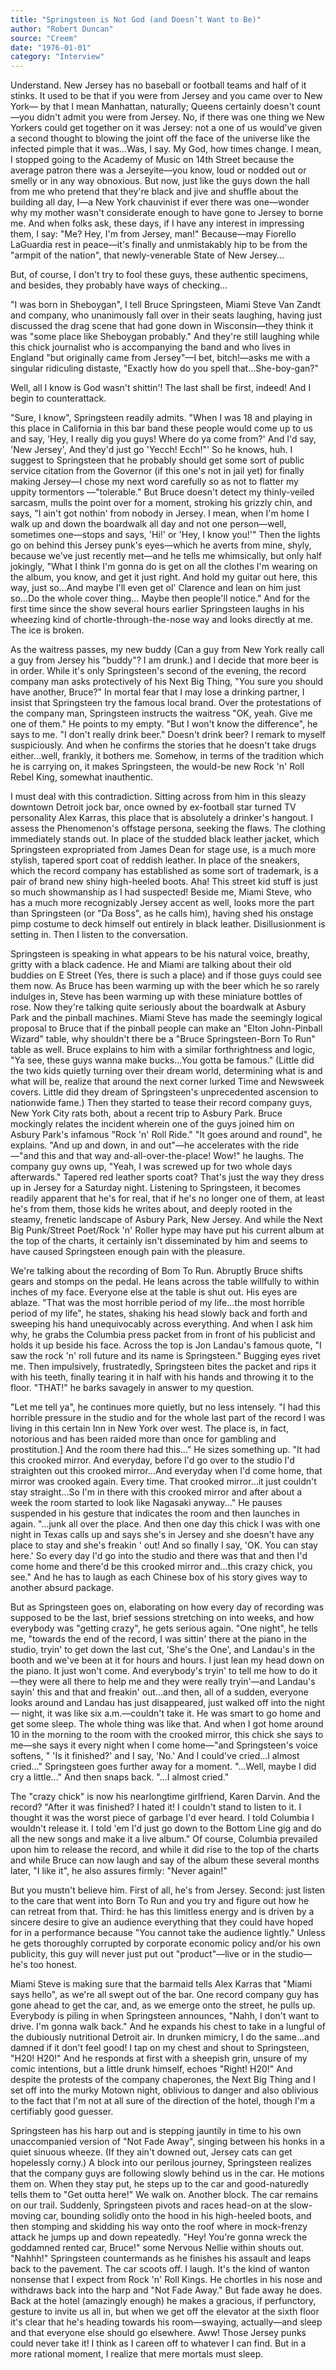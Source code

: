 ```yaml
---
title: "Springsteen is Not God (and Doesn’t Want to Be)"
author: "Robert Duncan"
source: "Creem"
date: "1976-01-01"
category: "Interview"
---
```


Understand. New Jersey has no baseball or football teams and half of it stinks. It used to be that if you were from Jersey and you came over to New York— by that I mean Manhattan, naturally; Queens certainly doesn't count—you didn't admit you were from Jersey. No, if there was one thing we New Yorkers could get together on it was Jersey: not a one of us would've given a second thought to blowing the joint off the face of the universe like the infected pimple that it was...Was, I say. My God, how times change. I mean, I stopped going to the Academy of Music on 14th Street because the average patron there was a Jerseyite—you know, loud or nodded out or smelly or in any way obnoxious. But now, just like the guys down the hall from me who pretend that they're black and jive and shuffle about the building all day, I—a New York chauvinist if ever there was one—wonder why my mother wasn't considerate enough to have gone to Jersey to borne me. And when folks ask, these days, if I have any interest in impressing them, I say: "Me? Hey, I'm from Jersey, man!" Because—may Fiorello LaGuardia rest in peace—it's finally and unmistakably hip to be from the "armpit of the nation", that newly-venerable State of New Jersey...

But, of course, I don't try to fool these guys, these authentic specimens, and besides, they probably have ways of checking...

"I was born in Sheboygan", I tell Bruce Springsteen, Miami Steve Van Zandt and company, who unanimously fall over in their seats laughing, having just discussed the drag scene that had gone down in Wisconsin—they think it was "some place like Sheboygan probably." And they're still laughing while this chick journalist who is accompanying the band and who lives in England "but originally came from Jersey"—I bet, bitch!—asks me with a singular ridiculing distaste, "Exactly how do you spell that...She-boy-gan?"

Well, all I know is God wasn't shittin'! The last shall be first, indeed! And I begin to counterattack.

"Sure, I know", Springsteen readily admits. "When I was 18 and playing in this place in California in this bar band these people would come up to us and say, 'Hey, I really dig you guys! Where do ya come from?' And I'd say, 'New Jersey', And they'd just go 'Yecch! Ecch!"' So he knows, huh. I suggest to Springsteen that he probably should get some sort of public service citation from the Governor (if this one's not in jail yet) for finally making Jersey—I chose my next word carefully so as not to flatter my uppity tormentors —"tolerable." But Bruce doesn't detect my thinly-veiled sarcasm, mulls the point over for a moment, stroking his grizzly chin, and says, "I ain't got nothin' from nobody in Jersey. I mean, when I'm home I walk up and down the boardwalk all day and not one person—well, sometimes one—stops and says, 'Hi!' or 'Hey, I know you!'" Then the lights go on behind this Jersey punk's eyes—which he averts from mine, shyly, because we've just recently met—and he tells me whimsically, but only half jokingly, "What I think I'm gonna do is get on all the clothes I'm wearing on the album, you know, and get it just right. And hold my guitar out here, this way, just so...And maybe I'll even get ol' Clarence and lean on him just so...Do the whole cover thing... Maybe then people'll notice." And for the first time since the show several hours earlier Springsteen laughs in his wheezing kind of chortle-through-the-nose way and looks directly at me. The ice is broken.

As the waitress passes, my new buddy (Can a guy from New York really call a guy from Jersey his "buddy"? I am drunk.) and I decide that more beer is in order. While it's only Springsteen's second of the evening, the record company man asks protectively of his Next Big Thing, "You sure you should have another, Bruce?" In mortal fear that I may lose a drinking partner, I insist that Springsteen try the famous local brand. Over the protestations of the company man, Springsteen instructs the waitress "OK, yeah. Give me one of them." He points to my empty. "But I won't know the difference", he says to me. "I don't really drink beer." Doesn't drink beer? I remark to myself suspiciously. And when he confirms the stories that he doesn't take drugs either...well, frankly, it bothers me. Somehow, in terms of the tradition which he is carrying on, it makes Springsteen, the would-be new Rock 'n' Roll Rebel King, somewhat inauthentic.

I must deal with this contradiction. Sitting across from him in this sleazy downtown Detroit jock bar, once owned by ex-football star turned TV personality Alex Karras, this place that is absolutely a drinker's hangout. I assess the Phenomenon's offstage persona, seeking the flaws. The clothing immediately stands out. In place of the studded black leather jacket, which Springsteen expropriated from James Dean for stage use, is a much more stylish, tapered sport coat of reddish leather. In place of the sneakers, which the record company has established as some sort of trademark, is a pair of brand new shiny high-heeled boots. Aha! This street kid stuff is just so much showmanship as I had suspected! Beside me, Miami Steve, who has a much more recognizably Jersey accent as well, looks more the part than Springsteen (or "Da Boss", as he calls him), having shed his onstage pimp costume to deck himself out entirely in black leather. Disillusionment is setting in. Then I listen to the conversation.

Springsteen is speaking in what appears to be his natural voice, breathy, gritty with a black cadence. He and Miami are talking about their old buddies on E Street (Yes, there is such a place) and if those guys could see them now. As Bruce has been warming up with the beer which he so rarely indulges in, Steve has been warming up with these miniature bottles of rose. Now they're talking quite seriously about the boardwalk at Asbury Park and the pinball machines. Miami Steve has made the seemingly logical proposal to Bruce that if the pinball people can make an "Elton John-Pinball Wizard" table, why shouldn't there be a "Bruce Springsteen-Born To Run" table as well. Bruce explains to him with a similar forthrightness and logic, "Ya see, these guys wanna make bucks...You gotta be famous." (Little did the two kids quietly turning over their dream world, determining what is and what will be, realize that around the next corner lurked Time and Newsweek covers. Little did they dream of Springsteen's unprecedented ascension to nationwide fame.) Then they started to tease their record company guys, New York City rats both, about a recent trip to Asbury Park. Bruce mockingly relates the incident wherein one of the guys joined him on Asbury Park's infamous "Rock 'n' Roll Ride." "It goes around and round", he explains. "And up and down, in and out"—he accelerates with the ride—"and this and that way and-all-over-the-place! Wow!" he laughs. The company guy owns up, "Yeah, I was screwed up for two whole days afterwards." Tapered red leather sports coat? That's just the way they dress up in Jersey for a Saturday night. Listening to Springsteen, it becomes readily apparent that he's for real, that if he's no longer one of them, at least he's from them, those kids he writes about, and deeply rooted in the steamy, frenetic landscape of Asbury Park, New Jersey. And while the Next Big Punk/Street Poet/Rock 'n' Roller hype may have put his current album at the top of the charts, it certainly isn't disseminated by him and seems to have caused Springsteen enough pain with the pleasure.

We're talking about the recording of Bom To Run. Abruptly Bruce shifts gears and stomps on the pedal. He leans across the table willfully to within inches of my face. Everyone else at the table is shut out. His eyes are ablaze. "That was the most horrible period of my life...the most horrible period of my life", he states, shaking his head slowly back and forth and sweeping his hand unequivocably across everything. And when I ask him why, he grabs the Columbia press packet from in front of his publicist and holds it up beside his face. Across the top is Jon Landau's famous quote, "I saw the rock 'n' roll future and its name is Springsteen." Bugging eyes rivet me. Then impulsively, frustratedly, Springsteen bites the packet and rips it with his teeth, finally tearing it in half with his hands and throwing it to the floor. "THAT!" he barks savagely in answer to my question.

"Let me tell ya", he continues more quietly, but no less intensely. "I had this horrible pressure in the studio and for the whole last part of the record l was living in this certain Inn in New York over west. The place is, in fact, notorious and has been raided more than once for gambling and prostitution.] And the room there had this..." He sizes something up. "It had this crooked mirror. And everyday, before I'd go over to the studio I'd straighten out this crooked mirror...And everyday when I'd come home, that mirror was crooked again. Every time. That crooked mirror...it just couldn't stay straight...So I'm in there with this crooked mirror and after about a week the room started to look like Nagasaki anyway..." He pauses suspended in his gesture that indicates the room and then launches in again. "...junk all over the place. And then one day this chick I was with one night in Texas calls up and says she's in Jersey and she doesn't have any place to stay and she's freakin ' out! And so finalIy I say, 'OK. You can stay here.' So every day I'd go into the studio and there was that and then I'd come home and there'd be this crooked mirror and...this crazy chick, you see." And he has to laugh as each Chinese box of his story gives way to another absurd package.

But as Springsteen goes on, elaborating on how every day of recording was supposed to be the last, brief sessions stretching on into weeks, and how everybody was "getting crazy", he gets serious again. "One night", he tells me, "towards the end of the record, I was sittin' there at the piano in the studio, tryin' to get down the last cut, 'She's the One', and Landau's in the booth and we've been at it for hours and hours. I just lean my head down on the piano. It just won't come. And everybody's tryin' to tell me how to do it—they were all there to help me and they were really tryin'—and Landau's sayin' this and that and freakin' out...and then, all of a sudden, everyone looks around and Landau has just disappeared, just walked off into the night— night, it was like six a.m.—couldn't take it. He was smart to go home and get some sleep. The whole thing was like that. And when I got home around 10 in the morning to the room with the crooked mirror, this chick she says to me—she says it every night when I come home—"and Springsteen's voice softens, " 'Is it finished?' and I say, 'No.' And I could've cried...l almost cried..." Springsteen goes further away for a moment. "...Well, maybe I did cry a little..." And then snaps back. "...I almost cried."

The "crazy chick" is now his nearlongtime girlfriend, Karen Darvin. And the record? "After it was finished? I hated it! I couldn't stand to listen to it. I thought it was the worst piece of garbage I'd ever heard. I told Columbia I wouldn't release it. I told 'em I'd just go down to the Bottom Line gig and do all the new songs and make it a live album." Of course, Columbia prevailed upon him to release the record, and while it did rise to the top of the charts and while Bruce can now laugh and say of the album these several months later, "I like it", he also assures firmly: "Never again!"

But you mustn't believe him. First of all, he's from Jersey. Second: just listen to the care that went into Born To Run and you try and figure out how he can retreat from that. Third: he has this limitless energy and is driven by a sincere desire to give an audience everything that they could have hoped for in a performance because "You cannot take the audience lightly." Unless he gets thoroughly corrupted by corporate economic policy and/or his own publicity, this guy will never just put out "product"—live or in the studio—he's too honest.

Miami Steve is making sure that the barmaid tells Alex Karras that "Miami says hello", as we're all swept out of the bar. One record company guy has gone ahead to get the car, and, as we emerge onto the street, he pulls up. Everybody is piling in when Springsteen announces, "Nahh, I don't want to drive. I'm gonna walk back." And he expands his chest to take in a lungful of the dubiously nutritional Detroit air. In drunken mimicry, I do the same...and damned if it don't feel good! I tap on my chest and shout to Springsteen, "H20! H20!" And he responds at first with a sheepish grin, unsure of my comic intentions, but a little drunk himself, echoes "Right! H20!" And despite the protests of the company chaperones, the Next Big Thing and I set off into the murky Motown night, oblivious to danger and also oblivious to the fact that I'm not at all sure of the direction of the hotel, though I'm a certifiably good guesser.

Springsteen has his harp out and is stepping jauntily in time to his own unaccompanied version of "Not Fade Away", singing between his honks in a quiet sinuous wheeze. (If they ain't downed out, Jersey cats can get hopelessly corny.) A block into our perilous journey, Springsteen realizes that the company guys are following slowly behind us in the car. He motions them on. When they stay put, he steps up to the car and good-naturedly tells them to "Get outta here!" We walk on. Another block. The car remains on our trail. Suddenly, Springsteen pivots and races head-on at the slow-moving car, bounding solidly onto the hood in his high-heeled boots, and then stomping and skidding his way onto the roof where in mock-frenzy attack he jumps up and down repeatedly. "Hey! You're gonna wreck the goddamned rented car, Bruce!" some Nervous Nellie within shouts out. "Nahhh!" Springsteen countermands as he finishes his assault and leaps back to the pavement. The car scoots off. I laugh. It's the kind of wanton nonsense that I expect from Rock 'n' Roll Kings. He chortles in his nose and withdraws back into the harp and "Not Fade Away." But fade away he does. Back at the hotel (amazingly enough) he makes a gracious, if perfunctory, gesture to invite us all in, but when we get off the elevator at the sixth floor it's clear that he's heading towards his room—swaying, actually—and sleep and that everyone else should go elsewhere. Aww! Those Jersey punks could never take it! I think as I careen off to whatever I can find. But in a more rational moment, I realize that mere mortals must sleep.
